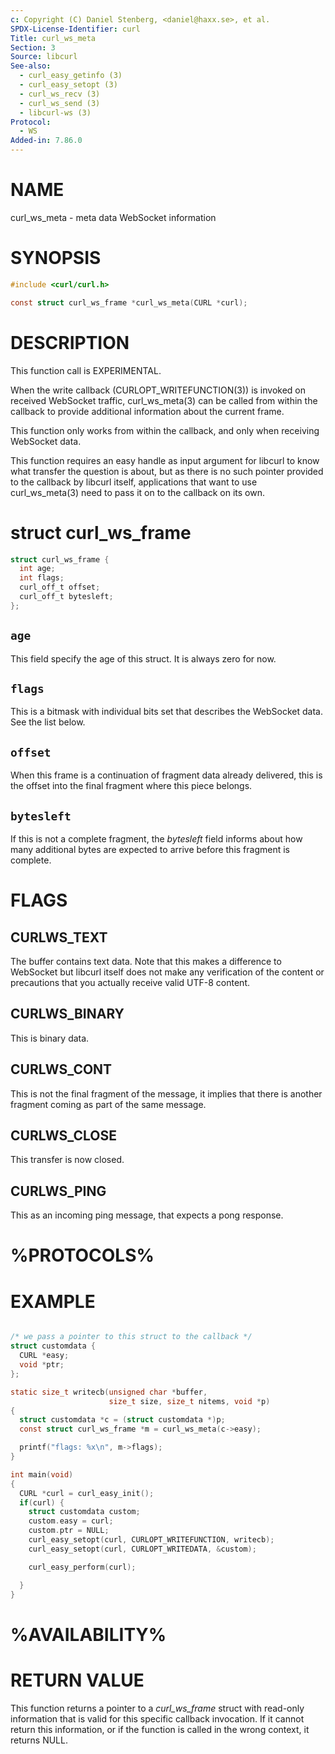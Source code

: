 ```yaml
---
c: Copyright (C) Daniel Stenberg, <daniel@haxx.se>, et al.
SPDX-License-Identifier: curl
Title: curl_ws_meta
Section: 3
Source: libcurl
See-also:
  - curl_easy_getinfo (3)
  - curl_easy_setopt (3)
  - curl_ws_recv (3)
  - curl_ws_send (3)
  - libcurl-ws (3)
Protocol:
  - WS
Added-in: 7.86.0
---
```


# NAME

curl_ws_meta - meta data WebSocket information

# SYNOPSIS

~~~c
#include <curl/curl.h>

const struct curl_ws_frame *curl_ws_meta(CURL *curl);
~~~

# DESCRIPTION

This function call is EXPERIMENTAL.

When the write callback (CURLOPT_WRITEFUNCTION(3)) is invoked on
received WebSocket traffic, curl_ws_meta(3) can be called from within
the callback to provide additional information about the current frame.

This function only works from within the callback, and only when receiving
WebSocket data.

This function requires an easy handle as input argument for libcurl to know
what transfer the question is about, but as there is no such pointer provided
to the callback by libcurl itself, applications that want to use
curl_ws_meta(3) need to pass it on to the callback on its own.

# struct curl_ws_frame

~~~c
struct curl_ws_frame {
  int age;
  int flags;
  curl_off_t offset;
  curl_off_t bytesleft;
};
~~~

## `age`

This field specify the age of this struct. It is always zero for now.

## `flags`

This is a bitmask with individual bits set that describes the WebSocket data.
See the list below.

## `offset`

When this frame is a continuation of fragment data already delivered, this is
the offset into the final fragment where this piece belongs.

## `bytesleft`

If this is not a complete fragment, the *bytesleft* field informs about how
many additional bytes are expected to arrive before this fragment is complete.

# FLAGS

## CURLWS_TEXT

The buffer contains text data. Note that this makes a difference to WebSocket
but libcurl itself does not make any verification of the content or
precautions that you actually receive valid UTF-8 content.

## CURLWS_BINARY

This is binary data.

## CURLWS_CONT

This is not the final fragment of the message, it implies that there is
another fragment coming as part of the same message.

## CURLWS_CLOSE

This transfer is now closed.

## CURLWS_PING

This as an incoming ping message, that expects a pong response.

# %PROTOCOLS%

# EXAMPLE

~~~c

/* we pass a pointer to this struct to the callback */
struct customdata {
  CURL *easy;
  void *ptr;
};

static size_t writecb(unsigned char *buffer,
                      size_t size, size_t nitems, void *p)
{
  struct customdata *c = (struct customdata *)p;
  const struct curl_ws_frame *m = curl_ws_meta(c->easy);

  printf("flags: %x\n", m->flags);
}

int main(void)
{
  CURL *curl = curl_easy_init();
  if(curl) {
    struct customdata custom;
    custom.easy = curl;
    custom.ptr = NULL;
    curl_easy_setopt(curl, CURLOPT_WRITEFUNCTION, writecb);
    curl_easy_setopt(curl, CURLOPT_WRITEDATA, &custom);

    curl_easy_perform(curl);

  }
}
~~~

# %AVAILABILITY%

# RETURN VALUE

This function returns a pointer to a *curl_ws_frame* struct with read-only
information that is valid for this specific callback invocation. If it cannot
return this information, or if the function is called in the wrong context, it
returns NULL.
